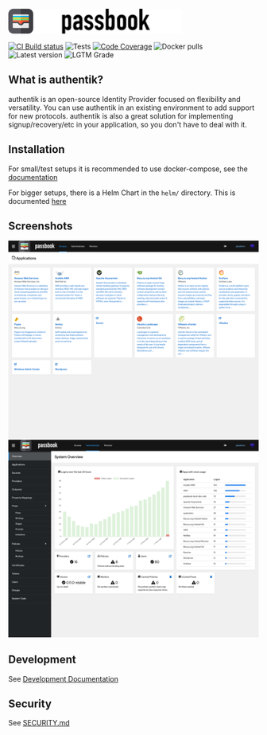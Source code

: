 <img src="website/static/img/logo.svg" height="50" alt="authentik logo"><img src="website/static/img/brand_inverted.svg" height="50" alt="authentik">

[![CI Build status](https://img.shields.io/azure-devops/build/beryjuorg/authentik/1?style=flat-square)](https://dev.azure.com/beryjuorg/authentik/_build?definitionId=1)
![Tests](https://img.shields.io/azure-devops/tests/beryjuorg/authentik/1?compact_message&style=flat-square)
[![Code Coverage](https://img.shields.io/codecov/c/gh/beryju/authentik?style=flat-square)](https://codecov.io/gh/BeryJu/authentik)
![Docker pulls](https://img.shields.io/docker/pulls/beryju/authentik.svg?style=flat-square)
![Latest version](https://img.shields.io/docker/v/beryju/authentik?sort=semver&style=flat-square)
![LGTM Grade](https://img.shields.io/lgtm/grade/python/github/BeryJu/authentik?style=flat-square)

## What is authentik?

authentik is an open-source Identity Provider focused on flexibility and versatility. You can use authentik in an existing environment to add support for new protocols. authentik is also a great solution for implementing signup/recovery/etc in your application, so you don't have to deal with it.

## Installation

For small/test setups it is recommended to use docker-compose, see the [documentation](https://authentik.beryju.org/docs/installation/docker-compose/)

For bigger setups, there is a Helm Chart in the `helm/` directory. This is documented [here](https://authentik.beryju.org/docs/installation/kubernetes/)

## Screenshots

![](website/static/img/screen_apps.png)
![](website/static/img/screen_admin.png)

## Development

See [Development Documentation](https://authentik.beryju.org/docs/development/local-dev-environment)

## Security

See [SECURITY.md](SECURITY.md)
